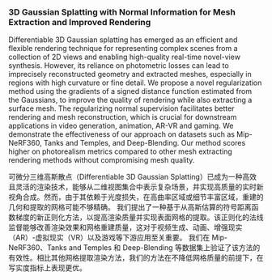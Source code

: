 ### 3D Gaussian Splatting with Normal Information for Mesh Extraction and Improved Rendering

Differentiable 3D Gaussian splatting has emerged as an efficient and flexible rendering technique for representing complex scenes from a collection of 2D views and enabling high-quality real-time novel-view synthesis. However, its reliance on photometric losses can lead to imprecisely reconstructed geometry and extracted meshes, especially in regions with high curvature or fine detail. We propose a novel regularization method using the gradients of a signed distance function estimated from the Gaussians, to improve the quality of rendering while also extracting a surface mesh. The regularizing normal supervision facilitates better rendering and mesh reconstruction, which is crucial for downstream applications in video generation, animation, AR-VR and gaming. We demonstrate the effectiveness of our approach on datasets such as Mip-NeRF360, Tanks and Temples, and Deep-Blending. Our method scores higher on photorealism metrics compared to other mesh extracting rendering methods without compromising mesh quality.

可微分三维高斯散点（Differentiable 3D Gaussian Splatting）已成为一种高效且灵活的渲染技术，能够从二维视图集合中表示复杂场景，并实现高质量的实时新视角合成。然而，由于其依赖于光度损失，在高曲率区域或细节丰富区域，重建的几何和提取的网格可能不够精确。
我们提出了一种基于从高斯估算的符号距离函数梯度的新正则化方法，以提高渲染质量并实现表面网格的提取。该正则化的法线监督能够改善渲染效果和网格重建质量，这对于视频生成、动画、增强现实（AR）-虚拟现实（VR）以及游戏等下游应用至关重要。
我们在 Mip-NeRF360、Tanks and Temples 和 Deep-Blending 等数据集上验证了该方法的有效性。相比其他网格提取渲染方法，我们的方法在不降低网格质量的前提下，在写实度指标上表现更优。
